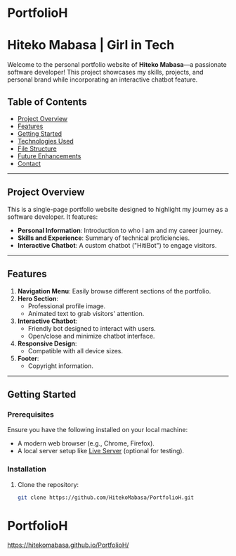 # PortfolioH
# Hiteko Mabasa | Girl in Tech

Welcome to the personal portfolio website of **Hiteko Mabasa**—a passionate software developer! This project showcases my skills, projects, and personal brand while incorporating an interactive chatbot feature.

## Table of Contents
- [Project Overview](#project-overview)
- [Features](#features)
- [Getting Started](#getting-started)
- [Technologies Used](#technologies-used)
- [File Structure](#file-structure)
- [Future Enhancements](#future-enhancements)
- [Contact](#contact)

---

## Project Overview
This is a single-page portfolio website designed to highlight my journey as a software developer. It features:
- **Personal Information**: Introduction to who I am and my career journey.
- **Skills and Experience**: Summary of technical proficiencies.
- **Interactive Chatbot**: A custom chatbot ("HitiBot") to engage visitors.

---

## Features
1. **Navigation Menu**: Easily browse different sections of the portfolio.
2. **Hero Section**: 
   - Professional profile image.
   - Animated text to grab visitors' attention.
3. **Interactive Chatbot**:
   - Friendly bot designed to interact with users.
   - Open/close and minimize chatbot interface.
4. **Responsive Design**:
   - Compatible with all device sizes.
5. **Footer**:
   - Copyright information.

---

## Getting Started

### Prerequisites
Ensure you have the following installed on your local machine:
- A modern web browser (e.g., Chrome, Firefox).
- A local server setup like [Live Server](https://marketplace.visualstudio.com/items?itemName=ritwickdey.LiveServer) (optional for testing).

### Installation
1. Clone the repository:
   ```bash
   git clone https://github.com/HitekoMabasa/PortfolioH.git

# PortfolioH
 https://hitekomabasa.github.io/PortfolioH/
